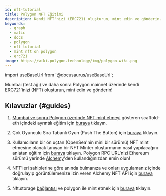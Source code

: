 ```yaml
---
id: nft-tutorial
title: Polygon NFT Eğitimi
description: Kendi NFT'nizi (ERC721) oluşturun, mint edin ve gönderin.
keywords:
  - graph
  - matic
  - docs
  - polygon
  - nft tutorial
  - mint nft on polygon
  - erc721
image: https://wiki.polygon.technology/img/polygon-wiki.png
---
```


import useBaseUrl from '@docusaurus/useBaseUrl';

Mumbai (test ağı) ve daha sonra Polygon mainnet üzerinde kendi ERC721'inizi (NFT) oluşturun, mint edin ve gönderin!

## Kılavuzlar {#guides}

1. [Mumbai ve sonra Polygon üzerinde NFT mint etmeyi](https://github.com/primeshprimesh/firstSimpleNFTProject) gösteren scaffold-eth içindeki ayrıntılı eğitim için [buraya](https://github.com/scaffold-eth/scaffold-eth/tree/matic) tıklayın.

2. Çok Oyunculu Sıra Tabanlı Oyun (Push The Button) için [buraya](https://docs.scaffoldeth.io/scaffold-eth/examples-branches/common-web3-patterns/push-the-button#side-quests) tıklayın.

3. Kullanıcıların bir ön uçtan (OpenSea'nin mini bir sürümü) NFT mint etmesine olanak tanıyan bir NFT Minter oluşturmanın nasıl yapılacağını anlatan eğitim için [buraya](https://docs.alchemy.com/alchemy/tutorials/nft-minter) tıklayın. Polygon RPC URL'nizi Ethereum sürümü yerinde [Alchemy](https://alchemy.com/?a=polygon-docs)'den kullandığınızdan emin olun!

4. NFT'leri sahiplerine göre anında bulmanıza ve onları uygulamanız içinde doğrulayıp görüntülemenize izin veren Alchemy NFT API için [buraya](https://docs.alchemy.com/alchemy/enhanced-apis/nft-api) tıklayın.

5. Nft.storage [bağlantısı](https://nft.storage/) ve polygon ile mint etmek için [buraya](https://nftschool.dev/tutorial/mint-nftstorage-polygon/) tıklayın.
